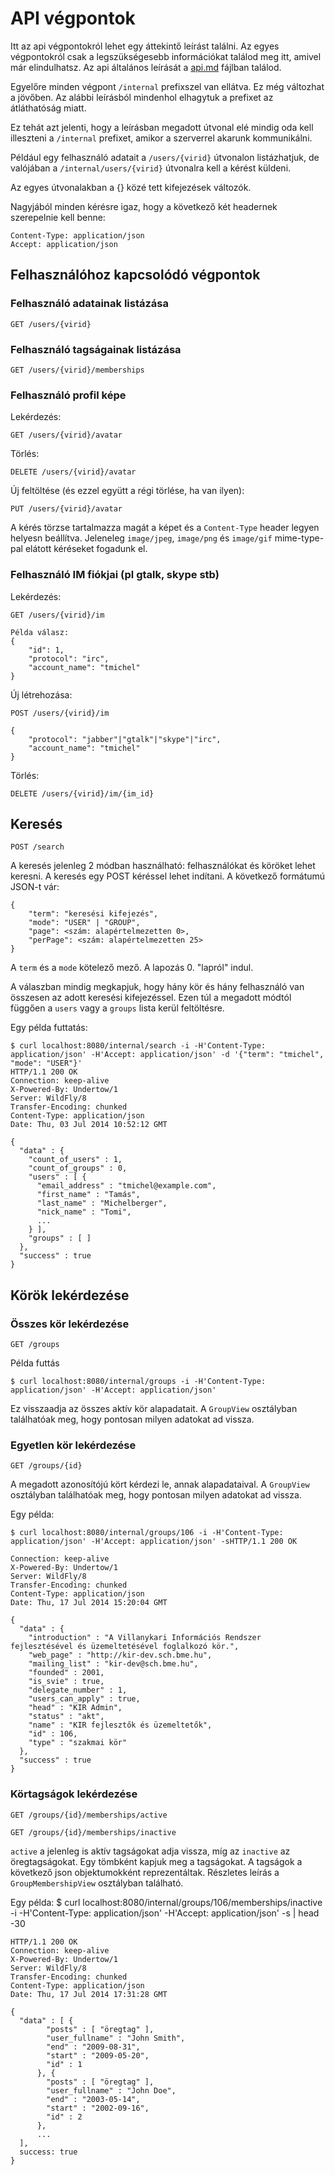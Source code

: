 # API végpontok

Itt az api végpontokról lehet egy áttekintő leírást találni. Az egyes végpontokról
csak a legszükségesebb információkat találod meg itt, amivel már elindulhatsz.
Az api általános leírását a [api.md](api.md) fájlban találod.

Egyelőre minden végpont `/internal` prefixszel van ellátva. Ez még változhat a jövőben.
Az alábbi leírásból mindenhol elhagytuk a prefixet az átláthatóság miatt.

Ez tehát azt jelenti, hogy a leírásban megadott útvonal elé mindig oda kell illeszteni
a `/internal` prefixet, amikor a szerverrel akarunk kommunikálni.

Például egy felhasználó adatait a `/users/{virid}` útvonalon listázhatjuk, de valójában a
`/internal/users/{virid}` útvonalra kell a kérést küldeni.

Az egyes útvonalakban a {} közé tett kifejezések változók.

Nagyjából minden kérésre igaz, hogy a következő két headernek szerepelnie kell benne:

    Content-Type: application/json
    Accept: application/json

## Felhasználóhoz kapcsolódó végpontok

### Felhasználó adatainak listázása

    GET /users/{virid}

### Felhasználó tagságainak listázása

    GET /users/{virid}/memberships

### Felhasználó profil képe

Lekérdezés:

    GET /users/{virid}/avatar

Törlés:

    DELETE /users/{virid}/avatar

Új feltöltése (és ezzel együtt a régi törlése, ha van ilyen):

    PUT /users/{virid}/avatar

A kérés törzse tartalmazza magát a képet és a `Content-Type` header legyen helyesn
beállítva. Jeleneleg `image/jpeg`, `image/png` és `image/gif` mime-type-pal elátott
kéréseket fogadunk el.

### Felhasználó IM fiókjai (pl gtalk, skype stb)

Lekérdezés:

    GET /users/{virid}/im

    Példa válasz:
    {
        "id": 1,
        "protocol": "irc",
        "account_name": "tmichel"
    }


Új létrehozása:

    POST /users/{virid}/im

    {
        "protocol": "jabber"|"gtalk"|"skype"|"irc",
        "account_name": "tmichel"
    }

Törlés:

    DELETE /users/{virid}/im/{im_id}

## Keresés

    POST /search

A keresés jelenleg 2 módban használható: felhasználókat és köröket lehet keresni.
A keresés egy POST kéréssel lehet indítani. A következő formátumú JSON-t vár:

    {
        "term": "keresési kifejezés",
        "mode": "USER" | "GROUP",
        "page": <szám: alapértelmezetten 0>,
        "perPage": <szám: alapértelmezetten 25>
    }

A `term` és a `mode` kötelező mező. A lapozás 0. "lapról" indul.

A válaszban mindig megkapjuk, hogy hány kör és hány felhasználó van összesen az
adott keresési kifejezéssel. Ezen túl a megadott módtól függően a `users` vagy a
`groups` lista kerül feltöltésre.

Egy példa futtatás:

    $ curl localhost:8080/internal/search -i -H'Content-Type: application/json' -H'Accept: application/json' -d '{"term": "tmichel", "mode": "USER"}'
    HTTP/1.1 200 OK
    Connection: keep-alive
    X-Powered-By: Undertow/1
    Server: WildFly/8
    Transfer-Encoding: chunked
    Content-Type: application/json
    Date: Thu, 03 Jul 2014 10:52:12 GMT

    {
      "data" : {
        "count_of_users" : 1,
        "count_of_groups" : 0,
        "users" : [ {
          "email_address" : "tmichel@example.com",
          "first_name" : "Tamás",
          "last_name" : "Michelberger",
          "nick_name" : "Tomi",
          ...
        } ],
        "groups" : [ ]
      },
      "success" : true
    }

## Körök lekérdezése

### Összes kör lekérdezése

    GET /groups

Példa futtás

    $ curl localhost:8080/internal/groups -i -H'Content-Type: application/json' -H'Accept: application/json'

Ez visszaadja az összes aktív kör alapadatait. A `GroupView` osztályban találhatóak meg,
hogy pontosan milyen adatokat ad vissza.

### Egyetlen kör lekérdezése

    GET /groups/{id}

A megadott azonosítójú kört kérdezi le, annak alapadataival. A `GroupView` osztályban találhatóak meg,
hogy pontosan milyen adatokat ad vissza.

Egy példa:

    $ curl localhost:8080/internal/groups/106 -i -H'Content-Type: application/json' -H'Accept: application/json' -sHTTP/1.1 200 OK

    Connection: keep-alive
    X-Powered-By: Undertow/1
    Server: WildFly/8
    Transfer-Encoding: chunked
    Content-Type: application/json
    Date: Thu, 17 Jul 2014 15:20:04 GMT

    {
      "data" : {
        "introduction" : "A Villanykari Információs Rendszer fejlesztésével és üzemeltetésével foglalkozó kör.",
        "web_page" : "http://kir-dev.sch.bme.hu",
        "mailing_list" : "kir-dev@sch.bme.hu",
        "founded" : 2001,
        "is_svie" : true,
        "delegate_number" : 1,
        "users_can_apply" : true,
        "head" : "KIR Admin",
        "status" : "akt",
        "name" : "KIR fejlesztők és üzemeltetők",
        "id" : 106,
        "type" : "szakmai kör"
      },
      "success" : true
    }

### Körtagságok lekérdezése

    GET /groups/{id}/memberships/active

    GET /groups/{id}/memberships/inactive

`active` a jelenleg is aktív tagságokat adja vissza, míg az `inactive` az öregtagságokat.
Egy tömbként kapjuk meg a tagságokat. A tagságok a következő json objektumokként reprezentáltak.
Részletes leírás a `GroupMembershipView` osztályban található.

Egy példa:
    $ curl localhost:8080/internal/groups/106/memberships/inactive -i -H'Content-Type: application/json' -H'Accept: application/json' -s | head -30

    HTTP/1.1 200 OK
    Connection: keep-alive
    X-Powered-By: Undertow/1
    Server: WildFly/8
    Transfer-Encoding: chunked
    Content-Type: application/json
    Date: Thu, 17 Jul 2014 17:31:28 GMT

    {
      "data" : [ {
            "posts" : [ "öregtag" ],
            "user_fullname" : "John Smith",
            "end" : "2009-08-31",
            "start" : "2009-05-20",
            "id" : 1
          }, {
            "posts" : [ "öregtag" ],
            "user_fullname" : "John Doe",
            "end" : "2003-05-14",
            "start" : "2002-09-16",
            "id" : 2
          },
          ...
      ],
      success: true
    }

